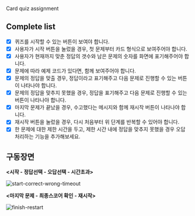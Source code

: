 Card quiz assignment

## **Complete list**

- [x]  퀴즈를 시작할 수 있는 버튼이 보여야 합니다.
- [x]  사용자가 시작 버튼을 눌렀을 경우, 첫 문제부터 카드 형식으로 보여주어야 합니다.
- [x]  사용자가 현재까지 맞춘 정답의 갯수와 남은 문제의 숫자를 화면에 표기해주어야 합니다.
- [x]  문제에 따라 예제 코드가 있다면, 함께 보여주어야 합니다.
- [x]  문제의 정답을 맞출 경우, 정답이라고 표기해주고 다음 문제로 진행할 수 있는 버튼이 나타나야 합니다.
- [x]  문제의 정답을 맞추지 못했을 경우, 정답을 표기해주고 다음 문제로 진행할 수 있는 버튼이 나타나야 합니다.
- [x]  마지막 문제가 끝났을 경우, 수고했다는 메시지와 함께 재시작 버튼이 나타나야 합니다.
- [x]  재시작 버튼을 눌렀을 경우, 다시 처음부터 위 단계를 반복할 수 있어야 합니다.
- [x]  한 문제에 대한 제한 시간을 두고, 제한 시간 내에 정답을 맞추지 못했을 경우 오답 처리하는 기능을 추가해보세요.

## 구동장면

**<시작 - 정답선택 - 오답선택 - 시간초과>**

![start-correct-wrong-timeout](https://user-images.githubusercontent.com/77020787/112840800-bb06fe00-90da-11eb-8bc0-4ba5505e6171.gif)

**<마지막 문제 - 최종스코어 확인 - 재시작>**

![finish-restart](https://user-images.githubusercontent.com/77020787/112840867-ca864700-90da-11eb-872f-d0b906b1549b.gif)
